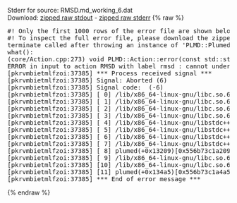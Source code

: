 Stderr for source:  RMSD.md_working_6.dat   
Download: [zipped raw stdout](RMSD.md_working_6.dat.plumed.stdout.txt.zip) - [zipped raw stderr](RMSD.md_working_6.dat.plumed.stderr.txt.zip) 
{% raw %}
<pre>
#! Only the first 1000 rows of the error file are shown below
#! To inspect the full error file, please download the zipped raw stderr file above
terminate called after throwing an instance of 'PLMD::Plumed::ExceptionError'
what():
(core/Action.cpp:273) void PLMD::Action::error(const std::string&) const
ERROR in input to action RMSD with label rmsd : cannot understand the following words from the input line : DISPLACEMENT
[pkrvmbietmlfzoi:37385] *** Process received signal ***
[pkrvmbietmlfzoi:37385] Signal: Aborted (6)
[pkrvmbietmlfzoi:37385] Signal code:  (-6)
[pkrvmbietmlfzoi:37385] [ 0] /lib/x86_64-linux-gnu/libc.so.6(+0x45330)[0x7f10b9845330]
[pkrvmbietmlfzoi:37385] [ 1] /lib/x86_64-linux-gnu/libc.so.6(pthread_kill+0x11c)[0x7f10b989eb2c]
[pkrvmbietmlfzoi:37385] [ 2] /lib/x86_64-linux-gnu/libc.so.6(gsignal+0x1e)[0x7f10b984527e]
[pkrvmbietmlfzoi:37385] [ 3] /lib/x86_64-linux-gnu/libc.so.6(abort+0xdf)[0x7f10b98288ff]
[pkrvmbietmlfzoi:37385] [ 4] /lib/x86_64-linux-gnu/libstdc++.so.6(+0xa5ff5)[0x7f10b9ca5ff5]
[pkrvmbietmlfzoi:37385] [ 5] /lib/x86_64-linux-gnu/libstdc++.so.6(+0xbb0da)[0x7f10b9cbb0da]
[pkrvmbietmlfzoi:37385] [ 6] /lib/x86_64-linux-gnu/libstdc++.so.6(_ZSt10unexpectedv+0x0)[0x7f10b9ca5a55]
[pkrvmbietmlfzoi:37385] [ 7] /lib/x86_64-linux-gnu/libstdc++.so.6(+0xa5a6f)[0x7f10b9ca5a6f]
[pkrvmbietmlfzoi:37385] [ 8] plumed(+0x13209)[0x556b73c1a209]
[pkrvmbietmlfzoi:37385] [ 9] /lib/x86_64-linux-gnu/libc.so.6(+0x2a1ca)[0x7f10b982a1ca]
[pkrvmbietmlfzoi:37385] [10] /lib/x86_64-linux-gnu/libc.so.6(__libc_start_main+0x8b)[0x7f10b982a28b]
[pkrvmbietmlfzoi:37385] [11] plumed(+0x134a5)[0x556b73c1a4a5]
[pkrvmbietmlfzoi:37385] *** End of error message ***
</pre>
{% endraw %}
